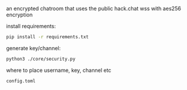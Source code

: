 an encrypted chatroom that uses the public hack.chat wss with aes256 encryption

install requirements:

```bash
pip install -r requirements.txt
```

generate key/channel:

```bash
python3 ./core/security.py
```

where to place username, key, channel etc

```
config.toml
```
